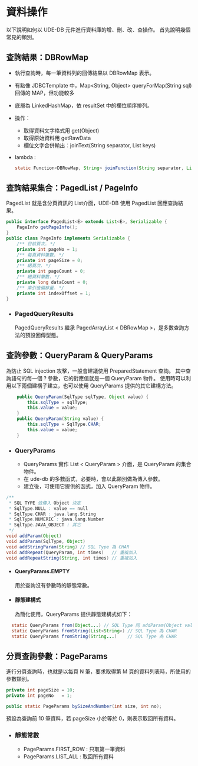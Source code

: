 # 資料操作

以下說明如何以 UDE-DB 元件進行資料庫的增、刪、改、查操作。
首先說明幾個常見的類別。

## 查詢結果：DBRowMap 

* 執行查詢時，每一筆資料列的回傳結果以 DBRowMap 表示。
* 有點像 JDBCTemplate 中，Map<String, Object> queryForMap(String sql) 回傳的 MAP，但功能較多
* 底層為 LinkedHashMap，依 resultSet 中的欄位順序排列。
* 操作：
  * 取得資料文字格式用 get(Object)
  * 取得原始資料用 getRawData
  * 欄位文字合併輸出：joinText(String separator, List<String> keys)
* lambda :

  ``` java
  static Function<DBRowMap, String> joinFunction(String separator, List<String> keys)
  ```
  
## 查詢結果集合：PagedList / PageInfo

PagedList 就是含分頁資訊的 List介面，UDE-DB 使用 PagedList 回應查詢結果。

``` java
public interface PagedList<E> extends List<E>, Serializable {
    PageInfo getPageInfo();
}
public class PageInfo implements Serializable {
    /** 目前頁次. */
    private int pageNo = 1;
    /** 每頁資料筆數. */
    private int pageSize = 0;
    /** 緦頁次. */
    private int pageCount = 0;
    /** 總資料筆數. */
    private long dataCount = 0;
    /** 索引值偏移量. */
    private int indexOffset = 1;
}
```

* ### PagedQueryResults 

  PagedQueryResults 繼承 PagedArrayList < DBRowMap \>，是多數查詢方法的預設回傳型態。
  
## 查詢參數：QueryParam & QueryParams

 為防止 SQL injection 攻擊，一般會建議使用 PreparedStatement 查詢。
 其中查詢語句的每一個 ? 參數，它的對應值就是一個 QueryParam 物件。
 使用時可以利用以下兩個建構子建立，也可以使用 QueryParams 提供的其它建構方法。
 
``` java
    public QueryParam(SqlType sqlType, Object value) {
        this.sqlType = sqlType;
        this.value = value;
    }
    public QueryParam(String value) {
        this.sqlType = SqlType.CHAR;
        this.value = value;
    }
```

* ### QueryParams   
 
  * QueryParams 實作 List < QueryParam \> 介面，是 QueryParam 的集合物件。
  * 在 ude-db 的多數函式，必要時，會以此類別做為傳入參數。
  * 建立後，可使用它提供的函式，加入 QueryParam 物件。
  
``` java
/**
 * SQL TYPE 依傳入 Object 決定
 * SqlType.NULL : value == null
 * SqlType.CHAR : java.lang.String
 * SqlType.NUMERIC : java.lang.Number
 * SqlType.JAVA_OBJECT : 其它
 */
void addParam(Object)
void addParam(SqlType, Object)
void addStringParam(String) // SQL Type 為 CHAR
void addRepeat(QueryParam, int times)   // 重複加入
void addRepeatString(String, int times) // 重複加入

```
* #### QueryParams.EMPTY 

  用於查詢沒有參數時的靜態常數。

* #### 靜態建構式
 
  為簡化使用，QueryParams 提供靜態建構式如下：
 
``` java
  static QueryParams from(Object...) // SQL Type 同 addParam(Object value) 原則
  static QueryParams fromString(List<String>) // SQL Type 為 CHAR
  static QueryParams fromString(String...)    // SQL Type 為 CHAR
```


## 分頁查詢參數：PageParams

進行分頁查詢時，也就是以每頁 N 筆，要求取得第 M 頁的資料列表時，所使用的參數類別。

``` java
private int pageSize = 10;
private int pageNo   = 1;

public static PageParams bySizeAndNumber(int size, int no);
```

預設為查詢前 10 筆資料，若 pageSize 小於等於 0，則表示取回所有資料。

* ### 靜態常數

  * PageParams.FIRST_ROW : 只取第一筆資料
  * PageParams.LIST_ALL : 取回所有資料





